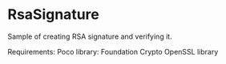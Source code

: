 # RsaSignature
Sample of creating RSA signature and verifying it.

Requirements:
  Poco library: Foundation Crypto
  OpenSSL library
